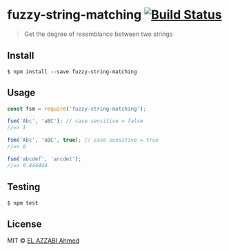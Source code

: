 # fuzzy-string-matching [![Build Status](https://travis-ci.org/elazzabi/fuzzy-string-matching.svg?branch=master)](https://travis-ci.org/elazzabi/fuzzy-string-matching)

> Get the degree of resemblance between two strings

## Install

```
$ npm install --save fuzzy-string-matching
```

## Usage

```js
const fsm = require('fuzzy-string-matching');

fsm('Abc', 'aBC'); // case sensitive = false
//=> 1

fsm('Abc', 'aBC', true); // case sensitive = true
//=> 0

fsm('abcdef', 'arcdet');
//=> 0.444444
```

## Testing

```
$ npm test
```

## License

MIT © [EL AZZABI Ahmed](http://elazzabi.com)
